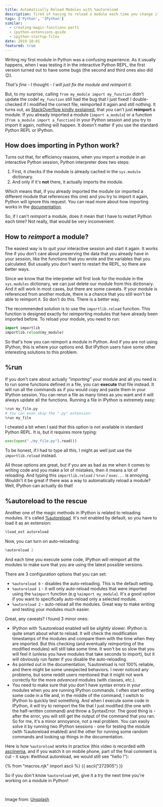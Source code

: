 ```yaml
---
title: Automatically Reload Modules with %autoreload
description: Tired of having to reload a module each time you change it? %autoreload to the rescue!
tags: ['Python', 'IPython']
similar:
  - creating-magic-functions-part1
  - ipython-extensions-guide
  - ipython-startup-files
date: 2019-10-01
featured: true
---
```


Writing my first module in Python was a confusing experience. As it usually happens, when I was testing it in the interactive Python REPL, the first version turned out to have some bugs (the second and third ones also did 😉).

*That's fine* - I thought - *I will just fix the module and reimport it.*

But, to my surprise, calling `from my_module import my_function` didn't update the code! `my_function` still had the bug that I just fixed! I double-checked if I modified the correct file, reimported it again and still nothing. It turns out, as [StackOverflow kindly explained](https://stackoverflow.com/questions/4111640/how-to-reimport-module-to-python-then-code-be-changed-after-import), that you can't just **reimport** a module. If you already imported a module (`import a_module`) or a function (`from a_module import a_function`) in your Python session and you try to import it again, nothing will happen. It doesn't matter if you use the standard Python REPL or IPython.

## How does importing in Python work?

Turns out that, for efficiency reasons, when you import a module in an interactive Python session, Python interpreter does two steps:

1. First, it checks if the module is already cached in the `sys.module` dictionary.
2. And only if it's **not** there, it actually imports the module.

Which means that, if you already imported the module (or imported a different module that references this one) and you try to import it again, Python will ignore this request. You can read more about how importing works in the [documentation](https://docs.python.org/3/reference/import.html).

So, if I can't *reimport* a module, does it mean that I have to restart Python each time? Not really, that would be very inconvenient.

## How to *reimport* a module?

The easiest way is to quit your interactive session and start it again. It works fine if you don't care about preserving the data that you already have in your session, like the functions that you wrote and the variables that you calculated. But usually you don't want to restart the REPL, so there are better ways.

Since we know that the interpreter will first look for the module in the `sys.modules` dictionary, we can just delete our module from this dictionary. And it will work in most cases, but there are some caveats. If your module is referenced from another module, there is a chance that you still won't be able to reimport it. So don't do this. There is a better way.

The recommended solution is to use the `importlib.reload` function. This function is designed exactly for reimporting modules that have already been imported before. To reload your module, you need to run:

```python
import importlib
importlib.reload(my_module)
```

So that's how you can reimport a module in Python. And if you are not using IPython, this is where your options end. But IPython users have some other interesting solutions to this problem.

## %run

If you don't care about actually *"importing"* your module and all you need is to run some functions defined in a file, you can **execute** that file instead. It will run all the commands as if you would copy and paste them in your IPython session. You can rerun a file as many times as you want and it will always update all the functions. Running a file in IPython is extremely easy:

```python
%run my_file.py
# You can even skip the ".py" extension:
%run my_file
```

I cheated a bit when I said that this option is not available in standard Python REPL. It is, but it requires more typing:

```python
exec(open("./my_file.py").read())
```

To be honest, if I had to type all this, I might as well just use the `importlib.reload` instead.

All those options are great, but if you are as bad as me when it comes to writing code and you make a lot of mistakes, then it means a lot of reloading. And typing this `importlib.reload` / `%run` / `exec...` is annoying. Wouldn't it be great if there was a way to automatically reload a module? Well, IPython can actually do that!

## %autoreload to the rescue

Another one of the magic methods in IPython is related to reloading modules. It's called [%autoreload](https://ipython.readthedocs.io/en/stable/config/extensions/autoreload.html). It's not enabled by default, so you have to load it as an extension:

```python
%load_ext autoreload
```

Now, you can turn on auto-reloading:

```python
%autoreload 2
```

And each time you execute some code, IPython will reimport all the modules to make sure that you are using the latest possible versions.

There are 3 configuration options that you can set:

* `%autoreload 0` - disables the auto-reloading. This is the default setting.
* `%autoreload 1` - it will only auto-reload modules that were imported using the `%aimport` function (e.g `%aimport my_module`). It's a good option if you want to specifically auto-reload only a selected module.
* `%autoreload 2` - auto-reload all the modules. Great way to make writing and testing your modules much easier.

Great, any caveats? I found 3 minor ones:

* IPython with %autoreload enabled will be *slightly* slower. IPython is quite smart about what to reload. It will check the modification timestamps of the modules and compare them with the time when they are imported. But this checking (and eventually reimporting of the modified modules) will still take some time. It won't be so slow that you will feel it (unless you have modules that take seconds to import), but it will obviously run faster if you disable the auto-reloading.
* As pointed out in the documentation, %autoreload is not 100% reliable, and there might be some unexpected behaviors. I never noticed any problems, but some reddit users mentioned that it might not work correctly for the more *advanced* modules (with classes, etc.).
* You need to make sure that you don't have syntax errors in your modules when you are running IPython commands. I often start writing some code in a file and, in the middle of the command, I switch to IPython to quickly test something. And when I execute some code in IPython, it will try to reimport the file that I just modified (the one with the half-written command) and throw a SyntaxError. The good thing is - after the error, you will still get the output of the command that you ran. So for me, it's a minor annoyance, not a real problem. You can easily solve it by running two IPython sessions - one for testing the module (with %autoreload enabled) and the other for running some random commands and looking up things in the documentation.

Here is how `%autoreload` works in practice (this video is recorded with [asciinema](http://asciinema.org), and if you watch it on mobile phone, part of the final comment is cut - it says: #without autoreload, we would still see "hello !"):

{% from "macros.njk" import ascii %}
{{ ascii("272905") }}

So if you don't know `%autoreload` yet, give it a try the next time you're working on a module in Python!

&nbsp;

Image from: [Unsplash](https://unsplash.com/photos/bEY5NoCSQ8s)
